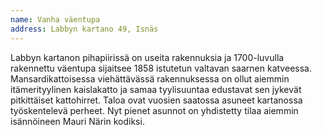 ```yaml
---
name: Vanha väentupa
address: Labbyn kartano 49, Isnäs
---
```

Labbyn kartanon pihapiirissä on useita rakennuksia ja 1700-luvulla rakennettu väentupa sijaitsee 1858 istutetun valtavan saarnen katveessa. Mansardikattoisessa viehättävässä rakennuksessa on ollut aiemmin itämerityylinen kaislakatto ja samaa tyylisuuntaa edustavat sen jykevät pitkittäiset kattohirret. Taloa ovat vuosien saatossa asuneet kartanossa työskentelevä perheet. Nyt pienet asunnot on yhdistetty tilaa aiemmin isännöineen Mauri Närin kodiksi.